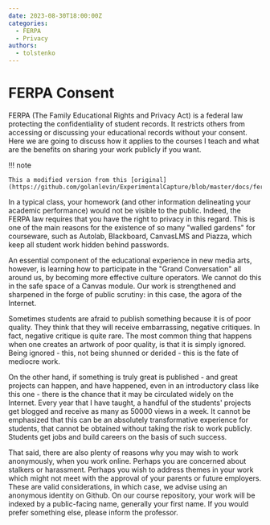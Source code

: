 ```yaml
---
date: 2023-08-30T18:00:00Z
categories:
  - FERPA
  - Privacy
authors:
  - tolstenko
---
```


# FERPA Consent

FERPA (The Family Educational Rights and Privacy Act) is a federal law protecting the confidentiality of student records. It restricts others from accessing or discussing your educational records without your consent. Here we are going to discuss how it applies to the courses I teach and what are the benefits on sharing your work publicly if you want.

<!-- more -->

!!! note

    This a modified version from this [original](https://github.com/golanlevin/ExperimentalCapture/blob/master/docs/ferpa.md).

In a typical class, your homework (and other information delineating your academic performance) would not be visible to the public. Indeed, the FERPA law requires that you have the right to privacy in this regard. This is one of the main reasons for the existence of so many "walled gardens" for courseware, such as Autolab, Blackboard, CanvasLMS and Piazza, which keep all student work hidden behind passwords.

An essential component of the educational experience in new media arts, however, is learning how to participate in the "Grand Conversation" all around us, by becoming more effective culture operators. We cannot do this in the safe space of a Canvas module. Our work is strengthened and sharpened in the forge of public scrutiny: in this case, the agora of the Internet.

Sometimes students are afraid to publish something because it is of poor quality. They think that they will receive embarrassing, negative critiques. In fact, negative critique is quite rare. The most common thing that happens when one creates an artwork of poor quality, is that it is simply ignored. Being ignored - this, not being shunned or derided - this is the fate of mediocre work.

On the other hand, if something is truly great is published - and great projects can happen, and have happened, even in an introductory class like this one - there is the chance that it may be circulated widely on the Internet. Every year that I have taught, a handful of the students' projects get blogged and receive as many as 50000 views in a week. It cannot be emphasized that this can be an absolutely transformative experience for students, that cannot be obtained without taking the risk to work publicly. Students get jobs and build careers on the basis of such success.

That said, there are also plenty of reasons why you may wish to work anonymously, when you work online. Perhaps you are concerned about stalkers or harassment. Perhaps you wish to address themes in your work which might not meet with the approval of your parents or future employers. These are valid considerations, in which case, we advise using an anonymous identity on Github. On our course repository, your work will be indexed by a public-facing name, generally your first name. If you would prefer something else, please inform the professor.

